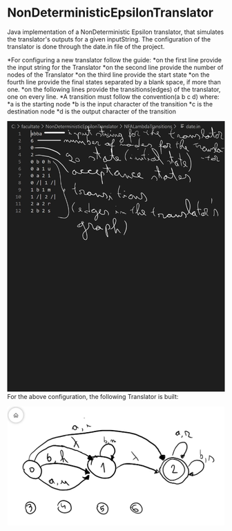 # NonDeterministicEpsilonTranslator

Java implementation of a NonDeterministic Epsilon translator, that simulates the translator's outputs for a given inputString.
The configuration of the translator is done through the date.in file of the project.

*For configuring a new translator follow the guide:
	*on the first line provide the input string for the Translator
	*on the second line provide the number of nodes of the Translator
	*on the third line provide the start state
	*on the fourth line provide the final states separated by a blank space, if more than one.
	*on the following lines provide the transitions(edges) of the translator, one on every line.
*A transition must follow the convention(a b c d) where:
	*a is the starting node
	*b is the input character of the transition
	*c is the destination node
	*d is the output character of the transition 
	

![Configuration Description](/images/inputExplanation.jpg)
For the above configuration, the following Translator is built: 

![Configuration Description](/images/GeneratedTranslator.jpg)